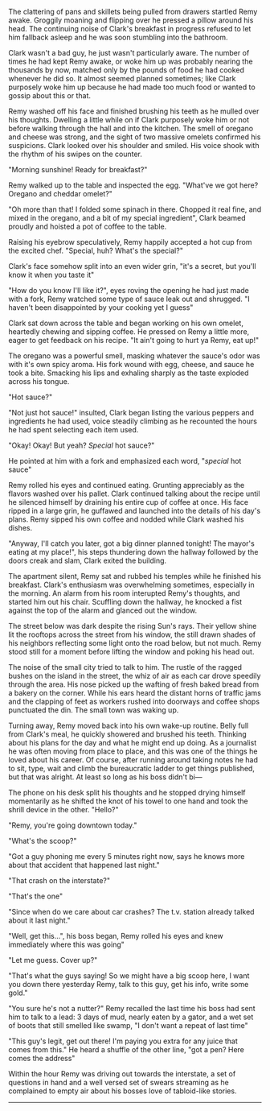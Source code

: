 The clattering of pans and skillets being pulled from drawers startled
Remy awake. Groggily moaning and flipping over he pressed a pillow
around his head. The continuing noise of Clark's breakfast in progress
refused to let him fallback asleep and he was soon stumbling into the
bathroom.

Clark wasn't a bad guy, he just wasn't particularly aware. The number of
times he had kept Remy awake, or woke him up was probably nearing the
thousands by now, matched only by the pounds of food he had cooked
whenever he did so. It almost seemed planned sometimes; like Clark
purposely woke him up because he had made too much food or wanted to
gossip about this or that.

Remy washed off his face and finished brushing his teeth as he mulled
over his thoughts. Dwelling a little while on if Clark purposely woke
him or not before walking through the hall and into the kitchen. The
smell of oregano and cheese was strong, and the sight of two massive
omelets confirmed his suspicions. Clark looked over his shoulder and
smiled. His voice shook with the rhythm of his swipes on the counter.

"Morning sunshine! Ready for breakfast?"

Remy walked up to the table and inspected the egg. "What've we got here?
Oregano and cheddar omelet?"

"Oh more than that! I folded some spinach in there. Chopped it real
fine, and mixed in the oregano, and a bit of my special ingredient",
Clark beamed proudly and hoisted a pot of coffee to the table.

Raising his eyebrow speculatively, Remy happily accepted a hot cup from
the excited chef. "Special, huh? What's the special?"

Clark's face somehow split into an even wider grin, "it's a secret, but
you'll know it when you taste it"

"How do you know I'll like it?", eyes roving the opening he had just
made with a fork, Remy watched some type of sauce leak out and shrugged.
"I haven't been disappointed by your cooking yet I guess"

Clark sat down across the table and began working on his own omelet,
heartedly chewing and sipping coffee. He pressed on Remy a little more,
eager to get feedback on his recipe. "It ain't going to hurt ya Remy, eat
up!"

The oregano was a powerful smell, masking whatever the sauce's odor was
with it's own spicy aroma. His fork wound with egg, cheese, and sauce he
took a bite. Smacking his lips and exhaling sharply as the taste
exploded across his tongue.

"Hot sauce?"

"Not just hot sauce!" insulted, Clark began listing the various peppers
and ingredients he had used, voice steadily climbing as he recounted the
hours he had spent selecting each item used.

"Okay! Okay! But yeah? _Special_ hot sauce?"

He pointed at him with a fork and emphasized each word, "_special_ hot
sauce"

Remy rolled his eyes and continued eating. Grunting appreciably as the
flavors washed over his pallet. Clark continued talking about the recipe
until he silenced himself by draining his entire cup of coffee at once.
His face ripped in a large grin, he guffawed and launched into the
details of his day's plans. Remy sipped his own coffee and nodded while
Clark washed his dishes.

"Anyway, I'll catch you later, got a big dinner planned tonight! The
mayor's eating at my place!", his steps thundering down the hallway
followed by the doors creak and slam, Clark exited the building.

The apartment silent, Remy sat and rubbed his temples while he finished
his breakfast. Clark's enthusiasm was overwhelming sometimes, especially
in the morning. An alarm from his room interupted Remy's thoughts, and 
started him out his chair. Scuffling down the hallway, he knocked a fist 
against the top of the alarm and glanced out the window.

The street below was dark despite the rising Sun's rays. Their yellow
shine lit the rooftops across the street from his window, the still
drawn shades of his neighbors reflecting some light onto the road below,
but not much. Remy stood still for a moment before lifting the window
and poking his head out.

The noise of the small city tried to talk to him. The rustle of the
ragged bushes on the island in the street, the whiz of air as each car
drove speedily through the area. His nose picked up the wafting of fresh
baked bread from a bakery on the corner. While his ears heard the
distant horns of traffic jams and the clapping of feet as workers rushed
into doorways and coffee shops punctuated the din. The small town was
waking up.

Turning away, Remy moved back into his own wake-up routine. Belly full
from Clark's meal, he quickly showered and brushed his teeth. Thinking
about his plans for the day and what he might end up doing. As a
journalist he was often moving from place to place, and this was one of
the things he loved about his career. Of course, after running around
taking notes he had to sit, type, wait and climb the bureaucratic ladder
to get things published, but that was alright. At least so long as his
boss didn't bi—

The phone on his desk split his thoughts and he stopped drying himself
momentarily as he shifted the knot of his towel to one hand and took the
shrill device in the other. "Hello?"

"Remy, you're going downtown today."

"What's the scoop?"

"Got a guy phoning me every 5 minutes right now, says he knows more
about that accident that happened last night."

"That crash on the interstate?"

"That's the one"

"Since when do we care about car crashes? The t.v. station already
talked about it last night."

"Well, get this...", his boss began, Remy rolled his eyes and knew
immediately where this was going"

"Let me guess. Cover up?"

"That's what the guys saying! So we might have a big scoop here, I want
you down there yesterday Remy, talk to this guy, get his info, write
some gold."

"You sure he's not a nutter?" Remy recalled the last time his boss had
sent him to talk to a lead: 3 days of mud, nearly eaten by a gator, and
a wet set of boots that still smelled like swamp, "I don't want a repeat
of last time"

"This guy's legit, get out there! I'm paying you extra for any juice
that comes from this." He heard a shuffle of the other line, "got a pen?
Here comes the address"

Within the hour Remy was driving out towards the interstate, a set of
questions in hand and a well versed set of swears streaming as he
complained to empty air about his bosses love of tabloid-like stories. 

<hr>
